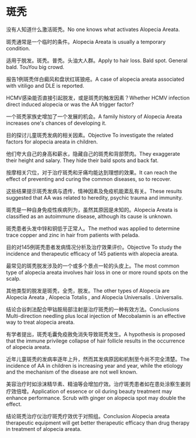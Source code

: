 # 斑秃

<p><span class="chinese">没有人知道什么激活斑秃。</span><span class="english">No one knows what activates Alopecia Areata.</span></p>

<p><span class="chinese">斑秃通常是一个临时的条件。</span><span class="english">Alopecia Areata is usually a temporary condition.</span></p>

<p><span class="chinese">适用于脱发。斑秃。普秃。头油大人群。</span><span class="english">Apply to hair loss. Bald spot. General bald. TouYou big crowd.</span></p>

<p><span class="chinese">报告1例斑秃伴白癜风和盘状红斑狼疮。</span><span class="english">A case of alopecia areata associated with vitiligo and DLE is reported.</span></p>

<p><span class="chinese">HCMV感染能否直接引起脱发，或是斑秃的触发因素？</span><span class="english">Whether HCMV infection direct induced alopecia or was the AA trigger factor?</span></p>

<p><span class="chinese">一个斑秃家族史增加了一个发展的机会。</span><span class="english">A family history of Alopecia Areata increases one's chances of developing it.</span></p>

<p><span class="chinese">目的探讨儿童斑秃发病的相关因素。</span><span class="english">Objective To investigate the related factors for alopecia areata in children.</span></p>

<p><span class="chinese">他们夸大自己的身高和薪水，隐藏自己的斑秃和背部赘肉。</span><span class="english">They exaggerate their height and salary. They hide their bald spots and back fat.</span></p>

<p><span class="chinese">按摩相关穴位，对于治疗斑秃和牙痛均能达到理想的效果。</span><span class="english">It can reach the effect of preventing and curing the common diseases, so to recover.</span></p>

<p><span class="chinese">这些结果提示斑秃发病与遗传，情神因素及免疫机能紊乱有关。</span><span class="english">These results suggested that AA was related to heredity, psychic trauma and immunity.</span></p>

<p><span class="chinese">斑秃是一种自身免疫性疾病列为，虽然其原因是未知的。</span><span class="english">Alopecia Areata is classified as an autoimmune disease, although its cause is unknown.</span></p>

<p><span class="chinese">斑秃患者头发中锌和铜低于正常人。</span><span class="english">The method was applied to determine trace copper and zinc in hair from patients with pelada.</span></p>

<p><span class="chinese">目的对145例斑秃患者发病情况分析及治疗效果评价。</span><span class="english">Objective To study the incidence and therapeutic efficacy of 145 patients with alopecia areata.</span></p>

<p><span class="chinese">最常见的斑秃脱发涉及的一个或多个景点一轮的头皮上。</span><span class="english">The most common type of alopecia areata involves hair loss in one or more round spots on the scalp.</span></p>

<p><span class="chinese">其他类型的脱发是斑秃，全秃，脱发。</span><span class="english">The other types of Alopecia are Alopecia Areata , Alopecia Totalis , and Alopecia Universalis . Universalis.</span></p>

<p><span class="chinese">结论合谷刺法配合甲钴胺局部注射是治疗斑秃的一种有效方法。</span><span class="english">Conclusions Multi-direction needling plus local injection of Mecobalamin is an effective way to treat alopecia areata.</span></p>

<p><span class="chinese">有学者提出，斑秃毛囊免疫赦免消失导致斑秃发生。</span><span class="english">A hypothesis is proposed that the immune privilege collapse of hair follicle results in the occurrence of alopecia areata.</span></p>

<p><span class="chinese">近年儿童斑秃的发病率逐年上升，然而其发病原因和机制至今尚不完全清楚。</span><span class="english">The incidence of AA in children is increasing year and year, while the etiology and the mechanism of the disease are not well known.</span></p>

<p><span class="chinese">美容治疗时如涂沫精华素、精油等会增加疗效。治疗斑秃患者如在患处涂察生姜则疗效倍增。</span><span class="english">Application of essence or oil during beauty treatment may enhance performance. Scrub with ginger on alopecia spot may double the effect.</span></p>

<p><span class="chinese">结论斑秃治疗仪治疗斑秃疗效优于对照组。</span><span class="english">Conclusion Alopecia areata therapeutic equipment will get better therapeutic efficacy than drug therapy in treatment of alopecia areata.</span></p>

